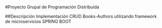 #Proyecto Grupal de Programación Distribuida

##Descripción
Implementación CRUD Books-Authors utilizando framework de microservicios SPRING BOOT
